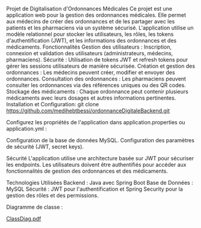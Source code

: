 Projet de Digitalisation d'Ordonnances Médicales
Ce projet est une application web pour la gestion des ordonnances médicales. Elle permet aux médecins de créer des ordonnances et de les partager avec les patients et les pharmaciens via un système sécurisé. L'application utilise un modèle relationnel pour stocker les utilisateurs, les rôles, les tokens d'authentification (JWT), et les informations des ordonnances et des médicaments.
Fonctionnalités
Gestion des utilisateurs : Inscription, connexion et validation des utilisateurs (administrateurs, médecins, pharmaciens).
Sécurité : Utilisation de tokens JWT et refresh tokens pour gérer les sessions utilisateurs de manière sécurisée.
Création et gestion des ordonnances : Les médecins peuvent créer, modifier et envoyer des ordonnances.
Consultation des ordonnances : Les pharmaciens peuvent consulter les ordonnances via des références uniques ou des QR codes.
Stockage des médicaments : Chaque ordonnance peut contenir plusieurs médicaments avec leurs dosages et autres informations pertinentes.
Installation et Configuration:
git clone https://github.com/medihebtbessi/ordonnanceDigitaleBackend.git

Configurez les propriétés de l'application dans application.properties ou application.yml :

Configuration de la base de données MySQL.
Configuration des paramètres de sécurité (JWT, secret keys).

Sécurité
L'application utilise une architecture basée sur JWT pour sécuriser les endpoints. Les utilisateurs doivent être authentifiés pour accéder aux fonctionnalités de gestion des ordonnances et des médicaments.

Technologies Utilisées
Backend : Java avec Spring Boot
Base de Données : MySQL
Sécurité : JWT pour l'authentification et Spring Security pour la gestion des rôles et des permissions.

Diagramme de classe :

[ClassDiag.pdf](https://github.com/user-attachments/files/17355345/ClassDiag.pdf)
